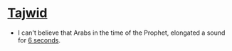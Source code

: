 # [Tajwid](https://en.wikipedia.org/wiki/Tajwid)

- I can't believe that Arabs in the time of the Prophet, elongated a sound for [6 seconds](https://beta.quran.com/tajweed-colors).
